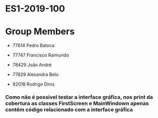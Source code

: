# ES1-2019-100
<h1>Group Members</h1>
<ul>
  <li> <p> 77614 Pedro Batoca </p></li>
  <li> <p> 77747 Francisco Raimundo </p> </li>
  <li> <p> 78429 João André </p> </li>
  <li> <p> 77829 Alexandra Belo </p> </li>
  <li> <p> 82018 Rodrigo Dinis </p> </li>
</ul>

<h3>Como não é possivel testar a interface gráfica, nos print da cobertura as classes FirstScreen e MainWindown apenas contêm código relacionado com a interface gráfica</h3>
